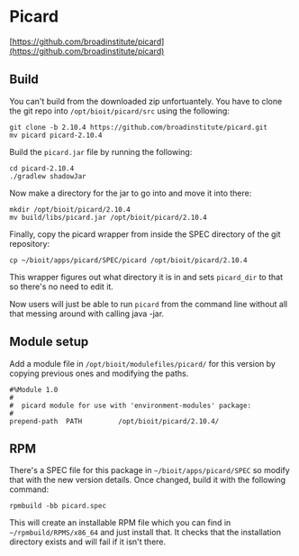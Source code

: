 # Picard

[https://github.com/broadinstitute/picard](https://github.com/broadinstitute/picard)

## Build

You can't build from the downloaded zip unfortuantely. You have to clone the git repo into `/opt/bioit/picard/src` using the following:

    git clone -b 2.10.4 https://github.com/broadinstitute/picard.git
    mv picard picard-2.10.4

Build the `picard.jar` file by running the following:

    cd picard-2.10.4
    ./gradlew shadowJar

Now make a directory for the jar to go into and move it into there:

    mkdir /opt/bioit/picard/2.10.4
    mv build/libs/picard.jar /opt/bioit/picard/2.10.4

Finally, copy the picard wrapper from inside the SPEC directory of the git repository:

    cp ~/bioit/apps/picard/SPEC/picard /opt/bioit/picard/2.10.4

This wrapper figures out what directory it is in and sets `picard_dir` to that so there's no need to edit it.

Now users will just be able to run `picard` from the command line without all that messing around with calling java -jar.

## Module setup

Add a module file in `/opt/bioit/modulefiles/picard/` for this version by copying previous ones and modifying the paths.

    #%Module 1.0
    #
    #  picard module for use with 'environment-modules' package:
    #
    prepend-path  PATH         /opt/bioit/picard/2.10.4/

## RPM

There's a SPEC file for this package in `~/bioit/apps/picard/SPEC` so modify that with the new version details. Once changed, build it with the following command:

    rpmbuild -bb picard.spec

This will create an installable RPM file which you can find in `~/rpmbuild/RPMS/x86_64` and just install that. It checks that the installation directory exists and will fail if it isn't there.
